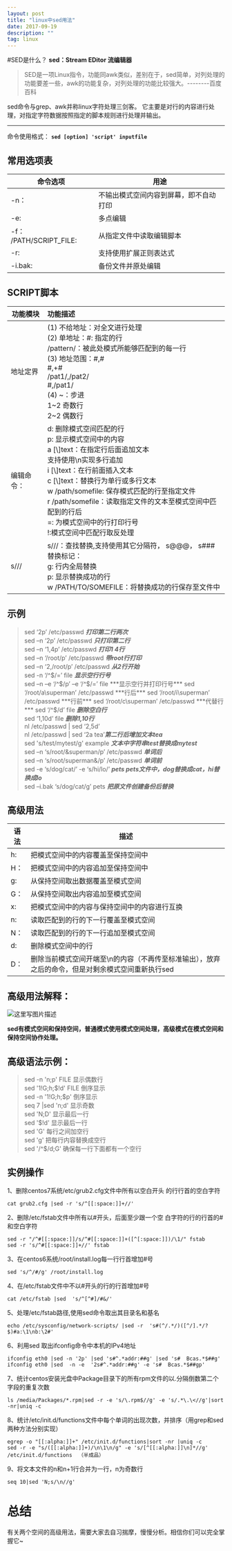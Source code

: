 ```yaml
---
layout: post
title: "linux中sed用法"
date: 2017-09-19 
description: ""
tag: linux 
---  
```


#SED是什么？
**sed：Stream EDitor 流编辑器**

> SED是一项Linux指令，功能同awk类似，差别在于，sed简单，对列处理的功能要差一些，awk的功能复杂，对列处理的功能比较强大。--------百度百科

sed命令与grep、awk并称linux字符处理三剑客。
它主要是对行的内容进行处理，对指定字符数据按照指定的脚本规则进行处理并输出。

----------------

命令使用格式：
**`sed [option] 'script' inputfile`**

常用选项表
-------------------------------------------------------


|命令选项|用途|
|---|---|
|-n：|不输出模式空间内容到屏幕，即不自动打印|
|-e: |多点编辑|
|-f： /PATH/SCRIPT_FILE: |从指定文件中读取编辑脚本|
|-r: |支持使用扩展正则表达式|
|-i.bak: |备份文件并原处编辑|

SCRIPT脚本
-----

|功能模块|功能描述|
|---|:--|
|地址定界|(1) 不给地址：对全文进行处理<br>(2) 单地址：\#: 指定的行 <br>/pattern/：被此处模式所能够匹配到的每一行<br>(3) 地址范围：\#,#<br>\#,+#<br>/pat1/,/pat2/<br>\#,/pat1/<br>(4) ~：步进<br>  1~2 奇数行<br>2~2 偶数行|
|编辑命令：|d: 删除模式空间匹配的行<br>p: 显示模式空间中的内容<br>a [\\]text：在指定行后面追加文本<br>支持使用\n实现多行追加<br>i [\\]text：在行前面插入文本<br>c [\\]text：替换行为单行或多行文本<br>w /path/somefile: 保存模式匹配的行至指定文件<br>r /path/somefile：读取指定文件的文本至模式空间中匹配到的行后<br>=: 为模式空间中的行打印行号<br>!:模式空间中匹配行取反处理|
|s///| s///：查找替换,支持使用其它分隔符， s@@@， s###<br> 替换标记：<br>g: 行内全局替换<br>p: 显示替换成功的行<br>w /PATH/TO/SOMEFILE：将替换成功的行保存至文件中|


示例
--

> sed ‘2p’ /etc/passwd     ***打印第二行两次***      
sed –n ‘2p’ /etc/passwd  ***只打印第二行***        
sed –n ‘1,4p’ /etc/passwd  ***打印1 4行***         
 sed –n ‘/root/p’ /etc/passwd   ***带root行打印***         
 sed –n ‘2,/root/p’ /etc/passwd ***从2行开始***         
sed -n ‘/^\$/=’ file ***显示空行行号***         
 sed –n –e ‘/^\$/p’ –e ‘/^$/=’ file  ***显示空行并打印行号***          
 sed ‘/root/a\superman’ /etc/passwd ***行后***         
 sed ‘/root/i\superman’ /etc/passwd ***行前***         
 sed ‘/root/c\superman’ /etc/passwd ***代替行***      
 sed ‘/^$/d’ file  ***删除空白行***         
sed ‘1,10d’ file    ***删除1,10行***          
nl /etc/passwd | sed ‘2,5d’          
nl /etc/passwd | sed ‘2a tea’***第二行后增加文本tea***          
sed 's/test/mytest/g' example   ***文本中字符串test替换成mytest***        
sed –n ‘s/root/&superman/p’ /etc/passwd ***单词后***        
 sed –n ‘s/root/superman&/p’ /etc/passwd ***单词前***          
sed -e ‘s/dog/cat/’ -e ‘s/hi/lo/’ ***pets  pets文件中，dog替换成cat，hi替换成lo***         
 sed –i.bak ‘s/dog/cat/g’ pets  ***把原文件创建备份后替换***            

高级用法
-

| 语法| 描述|
|--|--|
|h: |把模式空间中的内容覆盖至保持空间中|
|H：|把模式空间中的内容追加至保持空间中|
|g: |从保持空间取出数据覆盖至模式空间|
|G：|从保持空间取出内容追加至模式空间
|x: |把模式空间中的内容与保持空间中的内容进行互换
|n: |读取匹配到的行的下一行覆盖至模式空间
|N：|读取匹配到的行的下一行追加至模式空间
|d: |删除模式空间中的行
|D：|删除当前模式空间开端至\n的内容（不再传至标准输出），放弃之后的命令，但是对剩余模式空间重新执行sed


高级用法解释：
-
![这里写图片描述](http://img.blog.csdn.net/20170902142119539?watermark/2/text/aHR0cDovL2Jsb2cuY3Nkbi5uZXQvd2FuZ3FpYW55aWx5bm4=/font/5a6L5L2T/fontsize/400/fill/I0JBQkFCMA==/dissolve/70/gravity/SouthEast)

**sed有模式空间和保持空间，普通模式使用模式空间处理，高级模式在模式空间和保持空间协作处理。**

高级语法示例：
-

>sed -n 'n;p' FILE  显示偶数行    
sed '1!G;h;\$!d' FILE  倒序显示       
sed -n '1!G;h;\$p' 倒序显示     
seq 7 |sed 'n;d' 显示奇数      
sed  'N;D' 显示最后一行      
sed '\$!d'  显示最后一行     
sed 'G'  每行之间加空行        
sed 'g'  把每行内容替换成空行     
sed '/^\$/d;G'  确保每一行下面都有一个空行         

实例操作
-

1、删除centos7系统/etc/grub2.cfg文件中所有以空白开头
的行行首的空白字符

	cat grub2.cfg |sed -r 's/^[[:space:]]+//'
2、删除/etc/fstab文件中所有以#开头，后面至少跟一个空
白字符的行的行首的#和空白字符

	sed -r "/^#[[:space:]]/s/^#[[:space:]]+([^[:space:]])/\1/" fstab
	sed -r 's/^#[[:space:]]+//' fstab

3、在centos6系统/root/install.log每一行行首增加#号

	sed 's/^/#/g' /root/install.log

4、在/etc/fstab文件中不以#开头的行的行首增加#号

	cat /etc/fstab |sed  's/^[^#]/#&/'

5、处理/etc/fstab路径,使用sed命令取出其目录名和基名

	echo /etc/sysconfig/network-scripts/ |sed -r  's#(^/.*/)([^/].*/?$)#a:\1\nb:\2#'

6、利用sed 取出ifconfig命令中本机的IPv4地址

	ifconfig eth0 |sed -n '2p' |sed 's#^.*addr:##g' |sed 's#  Bcas.*$##g'
	ifconfig eth0 |sed  -n -e  '2s#^.*addr:##g' -e 's#  Bcas.*$##gp'

7、统计centos安装光盘中Package目录下的所有rpm文件的以.分隔倒数第二个字段的重复次数

	ls /media/Packages/*.rpm|sed -r -e 's/\.rpm$//g' -e 's/.*\.\<//g'|sort -nr|uniq -c  

8、统计/etc/init.d/functions文件中每个单词的出现次数，并排序（用grep和sed两种方法分别实现）

	egrep -o "[[:alpha:]]+" /etc/init.d/functions|sort -nr |uniq -c
	sed -r -e "s/([[:alpha:]]+)/\n\1\n/g" -e 's/[^[[:alpha:]]\n]*//g' /etc/init.d/functions  （半成品）

9、将文本文件的n和n+1行合并为一行，n为奇数行

	seq 10|sed 'N;s/\n//g'


总结
=
有关两个空间的高级用法，需要大家去自习揣摩，慢慢分析。相信你们可以完全掌握它~
